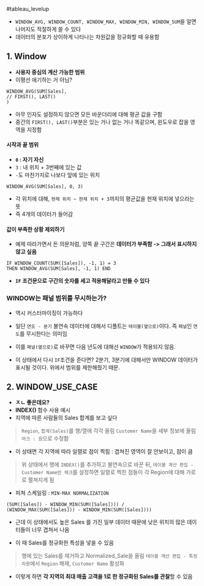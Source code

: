 #tableau_levelup 

- `WINDOW_AVG, WINDOW_COUNT, WINDOW_MAX, WINDOW_MIN, WINDOW_SUM`을 알면 나머지도 적절하게 쓸 수 있다
- 데이터의 분포가 상이하게 나타나는 차원값을 정규화할 때 유용함
## 1. Window
- **사용자 중심의 계산 가능한 범위**
- 이평선 애기하는 거 아님?
```TABLEAU
WINDOW_AVG(SUM[Sales], 
// FIRST(), LAST()
)
```
- 아무 인자도 설정하지 않으면 모든 바운더리에 대해 평균 값을 구함
- 중간의 `FIRST(), LAST()`부분은 있는 거나 없는 거나 똑같으며, 윈도우로 잡을 영역을 지정함

#### 시작과 끝 범위
- **`0` : 자기 자신**
- `3` : 내 위치 + 3번째에 있는 값
- `-`도 마찬가지로 나보다 앞에 있는 위치

```TABLEAU
WINDOW_AVG(SUM[Sales], 0, 3)
```
- 각 위치에 대해, `현재 위치 ~ 현재 위치 + 3`까지의 평균값을 현재 위치에 넣으라는 뜻
- 즉 4개의 데이터가 들어감

#### 값이 부족한 상황 제외하기
- 예제 따라가면서 든 의문처럼, 양쪽 끝 구간은 **데이터가 부족함 -> 그래서 표시하지 않고 싶음**
```TABLEAU
IF WINDOW_COUNT(SUM([Sales]), -1, 1) = 3
THEN WINDOW_AVG(SUM[Sales], -1, 1) END
```
- **`IF` 조건문으로 구간의 숫자를 세고 적용해달라고 만들 수 있다**

### WINDOW는 패널 범위를 무시하는가?
- 역시 커스터마이징이 가능하다
- 일단 `연도 - 분기` 불연속 데이터에 대해서 디폴트는 `테이블(옆으로)`이다. 즉 `패널`인 `연도`를 무시한다는 의미임
- 이를 `패널(옆으로)`로 바꾸면 다음 년도에 대해선 `WINDOW`가 적용되지 않음.

- 이 상태에서 다시 `IF`조건을 준다면? 2분기, 3분기에 대해서만 WINDOW 데이터가 표시될 것이다. 위에서 범위를 제한해줬기 때문.

## 2. WINDOW_USE_CASE

- **ㅈㄴ 좋은데요?**
- **INDEX()** 함수 사용 예시
- 지역에 따른 사람들의 Sales 합계를 보고 싶다
> `Region`, `합계(Sales)`를 행/열에 각각 올림
> `Customer Name`을 세부 정보에 올림
> `마크 : 원`으로 수정함
- 이 상태면 각 지역에 따라 일렬로 점이 찍힘 : 겹쳐진 영역이 잘 안보이고, 점이 큼

> 위 상태에서 행에 `INDEX()`를 추가하고 불연속으로 바꾼 뒤, `테이블 계산 편집 - Customer Name만 체크`를 설정하면 일렬로 찍힌 점들이 각 Region에 대해 가로로 펼쳐지게 됨


- 피쳐 스케일링 : `MIN-MAX NORMALIZATION`
```
(SUM([Sales]) - WINDOW_MIN(SUM([Sales]))) / 
(WINDOW_MAX(SUM([Sales])) - WINDOW_MIN(SUM([Sales])))
```

- 근데 이 상태에서도 높은 Sales 를 가진 일부 데이터 때문에 낮은 위치의 많은 데이터들이 너무 겹쳐서 나옴

- 이 때 Sales를 정규화한 특성을 넣을 수 있음
> 행에 있는 Sales를 제거하고 Normalized_Sale을 올림
> `테이블 계산 편집 - 특정 차원`에서  `Region` 해제, `Customer Name` 활성화

- 이렇게 하면 **각 지역의 최대 매출 고객을 1로 한 정규화된 Sales를 관찰**할 수 있음